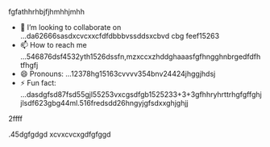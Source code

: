 fgfathhrhbjfjhmhhjmhh
- 💞️ I’m looking to collaborate on ...da62666sasdxcvcxxcfdfdbbbvssddsxcbvd cbg feef15263
- 📫 How to reach me ...546876dsf4532yth1526dssfn,mzxccxzhddghaaasfgfhngghnbrgedfdfhtfhgfj
- 😄 Pronouns: ...12378hg15163cvvvv354bnv24424jhggjhdsj
- ⚡ Fun fact: ...dasdgfsd87fsd55gjl55253vxcgsdfgb1525233+3+3gfhhryhrttrhgfgffghj
jlsdf623gbg44ml.516fredsdd26hngyjgfsdxxghjghjj
<!ffffsdsss59263+6625
werewlop/werewlop is a ✨ special ✨ repository because its `READMEvbbv.md` (thadsdicxs file) ap25pears on your GitHub profile.sf
You can click the Preview link to take a look at your ch456nges.cxvhnhn
--->2ffff
.45dgfgdgd
xcvxcvcxgdfgfggd
